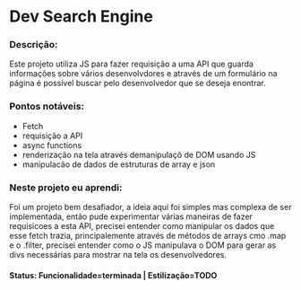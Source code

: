 <h1>Dev Search Engine</h1>
<h3>Descrição:</h3>
<p>Este projeto utiliza JS para fazer requisição a uma API que guarda informações sobre vários desenvolvdores e através de um formulário na página é possível buscar pelo desenvolvedor que se deseja enontrar.</p>
<h3>Pontos notáveis:</h3>
<ul>
  <li>Fetch</li>
  <li>requisição a API</li>
  <li>async functions</li>
  <li>renderização na tela através demanipulaçõ de DOM usando JS</li>
  <li>manipulacão de dados de estruturas de array e json</li>
</ul>
<h3>Neste projeto eu aprendi:</h3>
<p>Foi um projeto bem desafiador, a ideia aqui foi simples mas complexa de ser implementada, então pude experimentar várias maneiras de fazer requisicoes a esta API, precisei entender como manipular os dados que esse fetch trazia, principalemente através de métodos de arrays cmo .map e o .filter, precisei entender como o JS manipulava o DOM para gerar as divs necessárias para mostrar na tela os desenvolvedores.</p>
<h4>Status: Funcionalidade=terminada | Estilização=TODO</h4>
